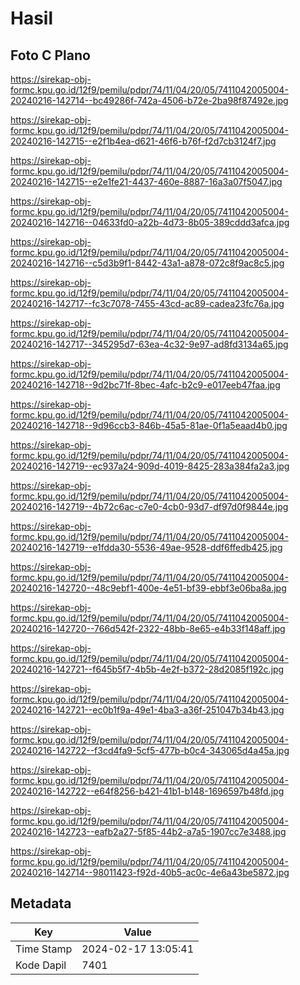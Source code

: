 # Hasil

## Foto C Plano

https://sirekap-obj-formc.kpu.go.id/12f9/pemilu/pdpr/74/11/04/20/05/7411042005004-20240216-142714--bc49286f-742a-4506-b72e-2ba98f87492e.jpg

https://sirekap-obj-formc.kpu.go.id/12f9/pemilu/pdpr/74/11/04/20/05/7411042005004-20240216-142715--e2f1b4ea-d621-46f6-b76f-f2d7cb3124f7.jpg

https://sirekap-obj-formc.kpu.go.id/12f9/pemilu/pdpr/74/11/04/20/05/7411042005004-20240216-142715--e2e1fe21-4437-460e-8887-16a3a07f5047.jpg

https://sirekap-obj-formc.kpu.go.id/12f9/pemilu/pdpr/74/11/04/20/05/7411042005004-20240216-142716--04633fd0-a22b-4d73-8b05-389cddd3afca.jpg

https://sirekap-obj-formc.kpu.go.id/12f9/pemilu/pdpr/74/11/04/20/05/7411042005004-20240216-142716--c5d3b9f1-8442-43a1-a878-072c8f9ac8c5.jpg

https://sirekap-obj-formc.kpu.go.id/12f9/pemilu/pdpr/74/11/04/20/05/7411042005004-20240216-142717--fc3c7078-7455-43cd-ac89-cadea23fc76a.jpg

https://sirekap-obj-formc.kpu.go.id/12f9/pemilu/pdpr/74/11/04/20/05/7411042005004-20240216-142717--345295d7-63ea-4c32-9e97-ad8fd3134a65.jpg

https://sirekap-obj-formc.kpu.go.id/12f9/pemilu/pdpr/74/11/04/20/05/7411042005004-20240216-142718--9d2bc71f-8bec-4afc-b2c9-e017eeb47faa.jpg

https://sirekap-obj-formc.kpu.go.id/12f9/pemilu/pdpr/74/11/04/20/05/7411042005004-20240216-142718--9d96ccb3-846b-45a5-81ae-0f1a5eaad4b0.jpg

https://sirekap-obj-formc.kpu.go.id/12f9/pemilu/pdpr/74/11/04/20/05/7411042005004-20240216-142719--ec937a24-909d-4019-8425-283a384fa2a3.jpg

https://sirekap-obj-formc.kpu.go.id/12f9/pemilu/pdpr/74/11/04/20/05/7411042005004-20240216-142719--4b72c6ac-c7e0-4cb0-93d7-df97d0f9844e.jpg

https://sirekap-obj-formc.kpu.go.id/12f9/pemilu/pdpr/74/11/04/20/05/7411042005004-20240216-142719--e1fdda30-5536-49ae-9528-ddf6ffedb425.jpg

https://sirekap-obj-formc.kpu.go.id/12f9/pemilu/pdpr/74/11/04/20/05/7411042005004-20240216-142720--48c9ebf1-400e-4e51-bf39-ebbf3e06ba8a.jpg

https://sirekap-obj-formc.kpu.go.id/12f9/pemilu/pdpr/74/11/04/20/05/7411042005004-20240216-142720--766d542f-2322-48bb-8e65-e4b33f148aff.jpg

https://sirekap-obj-formc.kpu.go.id/12f9/pemilu/pdpr/74/11/04/20/05/7411042005004-20240216-142721--f645b5f7-4b5b-4e2f-b372-28d2085f192c.jpg

https://sirekap-obj-formc.kpu.go.id/12f9/pemilu/pdpr/74/11/04/20/05/7411042005004-20240216-142721--ec0b1f9a-49e1-4ba3-a36f-251047b34b43.jpg

https://sirekap-obj-formc.kpu.go.id/12f9/pemilu/pdpr/74/11/04/20/05/7411042005004-20240216-142722--f3cd4fa9-5cf5-477b-b0c4-343065d4a45a.jpg

https://sirekap-obj-formc.kpu.go.id/12f9/pemilu/pdpr/74/11/04/20/05/7411042005004-20240216-142722--e64f8256-b421-41b1-b148-1696597b48fd.jpg

https://sirekap-obj-formc.kpu.go.id/12f9/pemilu/pdpr/74/11/04/20/05/7411042005004-20240216-142723--eafb2a27-5f85-44b2-a7a5-1907cc7e3488.jpg

https://sirekap-obj-formc.kpu.go.id/12f9/pemilu/pdpr/74/11/04/20/05/7411042005004-20240216-142714--98011423-f92d-40b5-ac0c-4e6a43be5872.jpg


## Metadata

| Key        | Value               |
| ---------- | ------------------- |
| Time Stamp | 2024-02-17 13:05:41 |
| Kode Dapil | 7401                |




